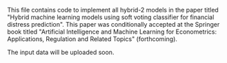 This file contains code to implement all hybrid-2 models in the paper titled "Hybrid machine learning models using soft voting classifier for financial distress prediction". This paper was conditionally accepted at the Springer book titled "Artificial Intelligence and Machine Learning for Econometrics: Applications, Regulation and Related Topics" (forthcoming).

The input data will be uploaded soon.
